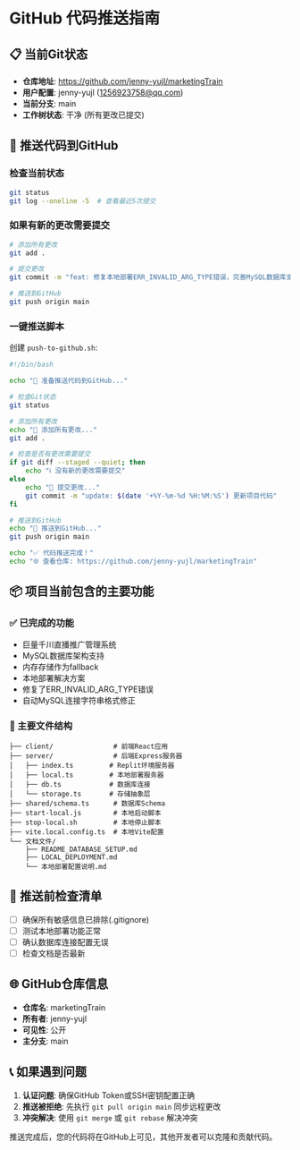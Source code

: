 # GitHub 代码推送指南

## 📋 当前Git状态

- **仓库地址**: https://github.com/jenny-yujl/marketingTrain
- **用户配置**: jenny-yujl (1256923758@qq.com)
- **当前分支**: main
- **工作树状态**: 干净 (所有更改已提交)

## 🚀 推送代码到GitHub

### 检查当前状态
```bash
git status
git log --oneline -5  # 查看最近5次提交
```

### 如果有新的更改需要提交
```bash
# 添加所有更改
git add .

# 提交更改
git commit -m "feat: 修复本地部署ERR_INVALID_ARG_TYPE错误，完善MySQL数据库支持"

# 推送到GitHub
git push origin main
```

### 一键推送脚本
创建 `push-to-github.sh`:
```bash
#!/bin/bash

echo "🔄 准备推送代码到GitHub..."

# 检查Git状态
git status

# 添加所有更改
echo "📝 添加所有更改..."
git add .

# 检查是否有更改需要提交
if git diff --staged --quiet; then
    echo "ℹ️ 没有新的更改需要提交"
else
    echo "💾 提交更改..."
    git commit -m "update: $(date '+%Y-%m-%d %H:%M:%S') 更新项目代码"
fi

# 推送到GitHub
echo "🚀 推送到GitHub..."
git push origin main

echo "✅ 代码推送完成！"
echo "🌐 查看仓库: https://github.com/jenny-yujl/marketingTrain"
```

## 📦 项目当前包含的主要功能

### ✅ 已完成的功能
- 巨量千川直播推广管理系统
- MySQL数据库架构支持
- 内存存储作为fallback
- 本地部署解决方案
- 修复了ERR_INVALID_ARG_TYPE错误
- 自动MySQL连接字符串格式修正

### 📁 主要文件结构
```
├── client/               # 前端React应用
├── server/               # 后端Express服务器
│   ├── index.ts         # Replit环境服务器
│   ├── local.ts         # 本地部署服务器
│   ├── db.ts            # 数据库连接
│   └── storage.ts       # 存储抽象层
├── shared/schema.ts      # 数据库Schema
├── start-local.js        # 本地启动脚本
├── stop-local.sh         # 本地停止脚本
├── vite.local.config.ts  # 本地Vite配置
└── 文档文件/
    ├── README_DATABASE_SETUP.md
    ├── LOCAL_DEPLOYMENT.md
    └── 本地部署配置说明.md
```

## 🔧 推送前检查清单

- [ ] 确保所有敏感信息已排除(.gitignore)
- [ ] 测试本地部署功能正常
- [ ] 确认数据库连接配置无误
- [ ] 检查文档是否最新

## 🌐 GitHub仓库信息

- **仓库名**: marketingTrain
- **所有者**: jenny-yujl
- **可见性**: 公开
- **主分支**: main

## 📞 如果遇到问题

1. **认证问题**: 确保GitHub Token或SSH密钥配置正确
2. **推送被拒绝**: 先执行 `git pull origin main` 同步远程更改
3. **冲突解决**: 使用 `git merge` 或 `git rebase` 解决冲突

推送完成后，您的代码将在GitHub上可见，其他开发者可以克隆和贡献代码。
